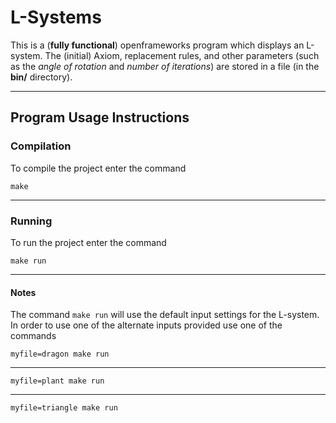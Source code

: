 # L-Systems

This is a (**fully functional**) openframeworks program which displays an L-system. The (initial) Axiom, replacement rules, and other parameters (such as the *angle of rotation* and *number of iterations*) are stored in a file (in the **bin/** directory).


- - -

## Program Usage Instructions
 
### Compilation

 To compile the project enter the command 

 `make`

- - -

### Running

To run the project enter the command

 `make run`


- - -

#### Notes

The command  `make run` will use the default input settings for the L-system. In order to use one of the alternate inputs provided use one of the commands

 `myfile=dragon make run`


- - -


 `myfile=plant make run`


- - - 


 `myfile=triangle make run`

